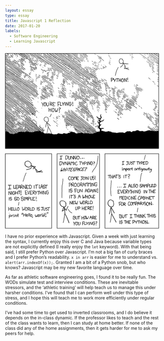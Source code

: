 ```yaml
---
layout: essay
type: essay
title: Javascript 1 Reflection
date: 2017-01-20
labels:
  - Software Engineering
  - Learning Javascript
---
```


<img class="ui medium right floated rounded image" src="../images/python.png">

I have no prior experience with Javascript. Given a week with just learning the syntax, I currently enjoy this over C and Java because variable types are not explicitly defined (I really enjoy the `let` keyword). With that being said, I still prefer Python over Javascript. I’m not a big fan of curly braces and I prefer Python’s readability. `x in arr` is easier for me to understand vs. `alert(arr.indexOf(x));`. Granted I am a bit of a Python snob, but who knows? Javascript may be my new favorite language over time. 

As far as athletic software engineering goes, I found it to be really fun. The WODs simulate test and interview conditions. These are inevitable stressors, and the ‘athletic training’ will help teach us to manage this under harsher conditions. I’ve found that I can perform well under this type of stress, and I hope this will teach me to work more efficiently under regular conditions. 

I’ve had some time to get used to inverted classrooms, and I do believe it depends on the in-class dynamic. If the professor likes to teach and the rest of the class wants to learn, then I can study at home better. If none of the class did any of the home assignments, then it gets harder for me to ask my peers for help. 
